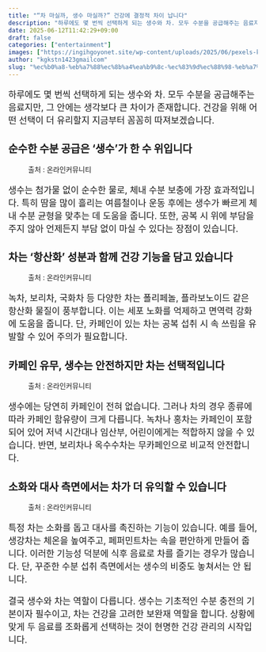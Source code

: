 ```yaml
---
title: "“차 마실까, 생수 마실까?” 건강에 결정적 차이 납니다"
description: "하루에도 몇 번씩 선택하게 되는 생수와 차. 모두 수분을 공급해주는 음료지만, 그 안에는 생각보다 큰 차이가 존재합니다. 건강을 위해 어떤 선택이 더 유리할지 지금부터 꼼꼼히 따져보겠습니다."
date: 2025-06-12T11:42:29+09:00
draft: false
categories: ["entertainment"]
images: ["https://ingihgoyonet.site/wp-content/uploads/2025/06/pexels-kampus-6298338-1024x684.jpg", "https://ingihgoyonet.site/wp-content/uploads/2025/06/pexels-polina-tankilevitch-3735470-683x1024.jpg", "https://ingihgoyonet.site/wp-content/uploads/2025/06/pexels-hasanalbari-1493080-1024x683.jpg", "https://ingihgoyonet.site/wp-content/uploads/2025/06/pexels-ecter-504261647-16122311-1024x683.jpg"]
author: "kgkstn1423gmailcom"
slug: "%ec%b0%a8-%eb%a7%88%ec%8b%a4%ea%b9%8c-%ec%83%9d%ec%88%98-%eb%a7%88%ec%8b%a4%ea%b9%8c-%ea%b1%b4%ea%b0%95%ec%97%90-%ea%b2%b0%ec%a0%95%ec%a0%81-%ec%b0%a8%ec%9d%b4-%eb%82%a9%eb%8b%88"
---
```


<p style="font-size:18px">하루에도 몇 번씩 선택하게 되는 생수와 차. 모두 수분을 공급해주는 음료지만, 그 안에는 생각보다 큰 차이가 존재합니다. 건강을 위해 어떤 선택이 더 유리할지 지금부터 꼼꼼히 따져보겠습니다.</p> <h2 >순수한 수분 공급은 ‘생수’가 한 수 위입니다</h2> <figure ><img src="https://ingihgoyonet.site/wp-content/uploads/2025/06/pexels-kampus-6298338-1024x684.jpg" alt="" style="aspect-ratio:16/9;object-fit:cover"/><figcaption >출처 : 온라인커뮤니티</figcaption></figure> <p style="font-size:18px">생수는 첨가물 없이 순수한 물로, 체내 수분 보충에 가장 효과적입니다. 특히 땀을 많이 흘리는 여름철이나 운동 후에는 생수가 빠르게 체내 수분 균형을 맞추는 데 도움을 줍니다. 또한, 공복 시 위에 부담을 주지 않아 언제든지 부담 없이 마실 수 있다는 장점이 있습니다.</p> <h2 >차는 ‘항산화’ 성분과 함께 건강 기능을 담고 있습니다</h2> <figure ><img src="https://ingihgoyonet.site/wp-content/uploads/2025/06/pexels-polina-tankilevitch-3735470-683x1024.jpg" alt="" style="aspect-ratio:16/9;object-fit:cover"/><figcaption >출처 : 온라인커뮤니티</figcaption></figure> <p style="font-size:18px">녹차, 보리차, 국화차 등 다양한 차는 폴리페놀, 플라보노이드 같은 항산화 물질이 풍부합니다. 이는 세포 노화를 억제하고 면역력 강화에 도움을 줍니다. 단, 카페인이 있는 차는 공복 섭취 시 속 쓰림을 유발할 수 있어 주의가 필요합니다.</p> <h2 >카페인 유무, 생수는 안전하지만 차는 선택적입니다</h2> <figure ><img src="https://ingihgoyonet.site/wp-content/uploads/2025/06/pexels-hasanalbari-1493080-1024x683.jpg" alt="" style="aspect-ratio:16/9;object-fit:cover"/><figcaption >출처 : 온라인커뮤니티</figcaption></figure> <p style="font-size:18px">생수에는 당연히 카페인이 전혀 없습니다. 그러나 차의 경우 종류에 따라 카페인 함유량이 크게 다릅니다. 녹차나 홍차는 카페인이 포함되어 있어 저녁 시간대나 임산부, 어린이에게는 적합하지 않을 수 있습니다. 반면, 보리차나 옥수수차는 무카페인으로 비교적 안전합니다.</p> <h2 >소화와 대사 측면에서는 차가 더 유익할 수 있습니다</h2> <figure ><img src="https://ingihgoyonet.site/wp-content/uploads/2025/06/pexels-ecter-504261647-16122311-1024x683.jpg" alt="" style="aspect-ratio:16/9;object-fit:cover"/><figcaption >출처 : 온라인커뮤니티</figcaption></figure> <p style="font-size:18px">특정 차는 소화를 돕고 대사를 촉진하는 기능이 있습니다. 예를 들어, 생강차는 체온을 높여주고, 페퍼민트차는 속을 편안하게 만들어 줍니다. 이러한 기능성 덕분에 식후 음료로 차를 즐기는 경우가 많습니다. 단, 꾸준한 수분 섭취 측면에서는 생수의 비중도 놓쳐서는 안 됩니다.</p> <p style="font-size:18px">결국 생수와 차는 역할이 다릅니다. 생수는 기초적인 수분 충전의 기본이자 필수이고, 차는 건강을 고려한 보완재 역할을 합니다. 상황에 맞게 두 음료를 조화롭게 선택하는 것이 현명한 건강 관리의 시작입니다.</p>
